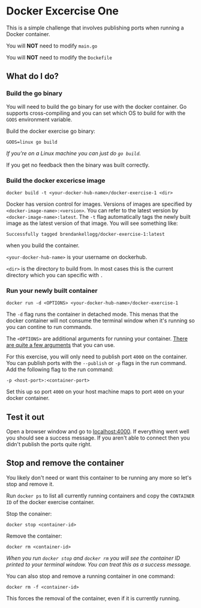 # Docker Excercise One

This is a simple challenge that involves publishing ports when running a Docker container.

You will **NOT** need to modify `main.go`

You will **NOT** need to modify the `Dockefile`

## What do I do?

### Build the go binary

You will need to build the go binary for use with the docker container. Go supports cross-compiling and you can set which OS to build for with the `GOOS` environment variable.

Build the docker exercise go binary:

`GOOS=linux go build`

*If you're on a Linux machine you can just do `go build`.*

If you get no feedback then the binary was built correctly.

### Build the docker excericse image

`docker build -t <your-docker-hub-name>/docker-exercise-1 <dir>`

Docker has version control for images. Versions of images are specified by `<docker-image-name>:<version>`. You can refer to the latest version by `<docker-image-name>:latest`. The `-t` flag automatically tags the newly built image as the latest version of that image. You will see something like:

`Successfully tagged brendankellogg/docker-exercise-1:latest`

when you build the container.

`<your-docker-hub-name>` is your username on dockerhub.

`<dir>` is the directory to build from. In most cases this is the current directory which you can specific with `.`

### Run your newly built container

`docker run -d <OPTIONS> <your-docker-hub-name>/docker-exercise-1`

The `-d` flag runs the container in detached mode. This menas that the docker container will not consume the terminal window when it's running so you can contine to run commands.

The `<OPTIONS>` are additional arguments for running your container. [There are quite a few arguments](https://docs.docker.com/engine/reference/commandline/run/#options) that you can use.

For this exercise, you will only need to publish port `4000` on the container. You can publish ports with the `--publish` or `-p` flags in the run command. Add the following flag to the run command:

`-p <host-port>:<container-port>`

Set this up so port `4000` on your host machine maps to port `4000` on your docker container.

## Test it out

Open a browser window and go to [localhost:4000](http://localhost:4000). If everything went well you should see a success message. If you aren't able to connect then you didn't publish the ports quite right.

## Stop and remove the container

You likely don't need or want this container to be running any more so let's stop and remove it.

Run `docker ps` to list all currently running containers and copy the `CONTAINER ID` of the docker exercise container.

Stop the conainer:

`docker stop <container-id>`

Remove the container:

`docker rm <container-id>`

*When you run `docker stop` and `docker rm` you will see the container ID printed to your terminal window. You can treat this as a success message.*

You can also stop and remove a running container in one command:

`docker rm -f <container-id>`

This forces the removal of the container, even if it is currently running.
